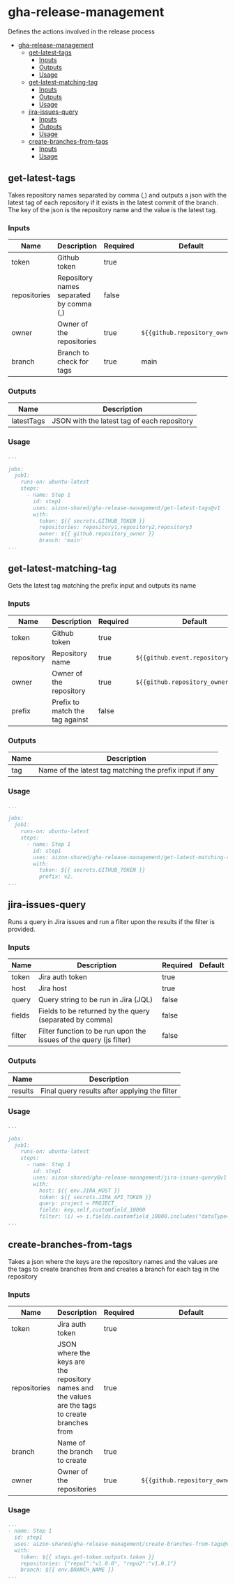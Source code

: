 # gha-release-management
Defines the actions involved in the release process

- [gha-release-management](#gha-release-management)
  - [get-latest-tags](#get-latest-tags)
    - [Inputs](#inputs)
    - [Outputs](#outputs)
    - [Usage](#usage)
  - [get-latest-matching-tag](#get-latest-matching-tag)
    - [Inputs](#inputs-1)
    - [Outputs](#outputs-1)
    - [Usage](#usage-1)
  - [jira-issues-query](#jira-issues-query)
    - [Inputs](#inputs-2)
    - [Outputs](#outputs-2)
    - [Usage](#usage-2)
  - [create-branches-from-tags](#create-branches-from-tags)
    - [Inputs](#inputs-3)
    - [Usage](#usage-3)

## get-latest-tags
Takes repository names separated by comma (,) and outputs a json with the latest tag of each repository if it exists in the latest commit of the branch. The key of the json is the repository name and the value is the latest tag.

### Inputs

| Name | Description | Required | Default |
| --- | --- | --- | --- |
| token | Github token | true | |
| repositories | Repository names separated by comma (,) | false | |
| owner | Owner of the repositories | true | `${{github.repository_owner}}` |
| branch | Branch to check for tags | true | main |

### Outputs
| Name | Description |
| --- | --- |
| latestTags | JSON with the latest tag of each repository |

### Usage

```yaml
...

jobs:
  job1:
    runs-on: ubuntu-latest
    steps:
      - name: Step 1
        id: step1
        uses: aizon-shared/gha-release-management/get-latest-tags@v1
        with:
          token: ${{ secrets.GITHUB_TOKEN }}
          repositories: repository1,repository2,repository3
          owner: ${{ github.repository_owner }}
          branch: 'main'
...
```

## get-latest-matching-tag
Gets the latest tag matching the prefix input and outputs its name

### Inputs

| Name | Description | Required | Default |
| --- | --- | --- | --- |
| token | Github token | true | |
| repository | Repository name | true | `${{github.event.repository.name}}` |
| owner | Owner of the repository | true | `${{github.repository_owner}}` |
| prefix | Prefix to match the tag against | false | |

### Outputs
| Name | Description |
| --- | --- |
| tag | Name of the latest tag matching the prefix input if any |

### Usage

```yaml
...

jobs:
  job1:
    runs-on: ubuntu-latest
    steps:
      - name: Step 1
        id: step1
        uses: aizon-shared/gha-release-management/get-latest-matching-tag@v1
        with:
          token: ${{ secrets.GITHUB_TOKEN }}
          prefix: v2.
...
```

## jira-issues-query
Runs a query in Jira issues and run a filter upon the results if the filter is provided.

### Inputs

| Name | Description | Required | Default |
| --- | --- | --- | --- |
| token | Jira auth token | true | |
| host | Jira host | true | |
| query | Query string to be run in Jira (JQL) | false | |
| fields | Fields to be returned by the query (separated by comma) | false | |
| filter | Filter function to be run upon the issues of the query (js filter) | false | |

### Outputs
| Name | Description |
| --- | --- |
| results | Final query results after applying the filter |

### Usage

```yaml
...

jobs:
  job1:
    runs-on: ubuntu-latest
    steps:
      - name: Step 1
        id: step1
        uses: aizon-shared/gha-release-management/jira-issues-query@v1
        with:
          host: ${{ env.JIRA_HOST }}
          token: ${{ secrets.JIRA_API_TOKEN }}
          query: project = PROJECT_
          fields: key,self,customfield_10000
          filter: (i) => i.fields.customfield_10000.includes("dataType=pullrequest, state=MERGED")
...
```

## create-branches-from-tags
Takes a json where the keys are the repository names and the values are the tags to create branches from and creates a branch for each tag in the repository

### Inputs

| Name | Description | Required | Default |
| --- | --- | --- | --- |
| token | Jira auth token | true | |
| repositories | JSON where the keys are the repository names and the values are the tags to create branches from | true | |
| branch | Name of the branch to create | true | |
| owner | Owner of the repositories | true | `${{github.repository_owner}}` |

### Usage

```yaml
...
- name: Step 1
  id: step1
  uses: aizon-shared/gha-release-management/create-branches-from-tags@v1
  with:
    token: ${{ steps.get-token.outputs.token }}
    repositories: {"repo1":"v1.0.0", "repo2":"v1.0.1"}
    branch: ${{ env.BRANCH_NAME }}
...
```